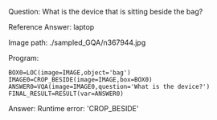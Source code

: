 Question: What is the device that is sitting beside the bag?

Reference Answer: laptop

Image path: ./sampled_GQA/n367944.jpg

Program:

```
BOX0=LOC(image=IMAGE,object='bag')
IMAGE0=CROP_BESIDE(image=IMAGE,box=BOX0)
ANSWER0=VQA(image=IMAGE0,question='What is the device?')
FINAL_RESULT=RESULT(var=ANSWER0)
```
Answer: Runtime error: 'CROP_BESIDE'

